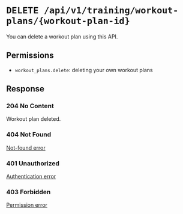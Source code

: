 # `DELETE /api/v1/training/workout-plans/{workout-plan-id}`
You can delete a workout plan using this API.


## Permissions

- `workout_plans.delete`: deleting your own workout plans

## Response

### 204 No Content
Workout plan deleted.

### 404 Not Found
[Not-found error](../../_globals/not-found-errors.md)

### 401 Unauthorized
[Authentication error](../../_globals/authentication-errors.md)

### 403 Forbidden
[Permission error](../../_globals/permission-errors.md)
